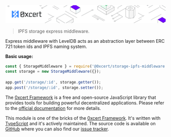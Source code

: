 <img src="https://github.com/0xcert/framework/raw/master/assets/cover-sub.png" />

> IPFS storage express middleware.

Express middleware with LevelDB acts as an abstraction layer between ERC 721 token ids and IPFS naming system.

**Basic usage:**

```ts
const { StorageMiddleware } = require('@0xcert/storage-ipfs-middleware');
const storage = new StorageMiddleware({});

app.get('/storage/:id', storage.getter());
app.post('/storage/:id', storage.setter());
```

The [0xcert Framework](https://docs.0xcert.org) is a free and open-source JavaScript library that provides tools for building powerful decentralized applications. Please refer to the [official documentation](https://docs.0xcert.org) for more details.

This module is one of the bricks of the [0xcert Framework](https://docs.0xcert.org). It's written with [TypeScript](https://www.typescriptlang.org) and it's actively maintained. The source code is available on [GitHub](https://github.com/0xcert/framework) where you can also find our [issue tracker](https://github.com/0xcert/framework/issues).

